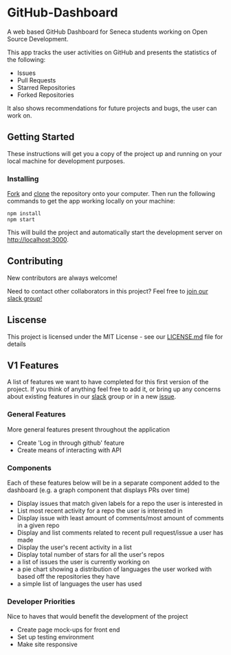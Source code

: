 # GitHub-Dashboard
A web based GitHub Dashboard for Seneca students working on Open Source Development.

This app tracks the user activities on GitHub and presents the statistics of the following:

- Issues
- Pull Requests
- Starred Repositories
- Forked Repositories

It also shows recommendations for future projects and bugs, the user can work on.

## Getting Started
These instructions will get you a copy of the project up and running on your local machine for development purposes.

### Installing

[Fork](https://help.github.com/articles/fork-a-repo/) and [clone](https://help.github.com/articles/cloning-a-repository/) the repository onto your computer.
Then run the following commands to get the app working locally on your machine:

```
npm install
npm start
```

This will build the project and automatically start the development server on [http://localhost:3000](http://localhost:3000).

## Contributing

New contributors are always welcome!

Need to contact other collaborators in this project? Feel free to [join our slack group!](https://join.slack.com/t/githubdashboard/shared_invite/enQtNDcxMTM5OTMyNjExLWFmYTE1NTFiMzkyMzU0ZmRjMjI0YjI1OTVkMDk0MTUyZmJlMjM2NGUzODQ1YjZmZDVkMzkxYzgzYjM1MjI1ZGI) 

## Liscense

This project is licensed under the MIT License - see our [LICENSE.md](https://github.com/deepanjali19/GitHub-Dashboard/blob/master/LICENSE) file for details

## V1 Features
A list of features we want to have completed for this first version of the project. If you think of anything feel free to add it, or bring up any concerns about existing features in our [slack](https://githubdashboard.slack.com) group or in a new [issue](https://github.com/deepanjali19/GitHub-Dashboard/issues/new).

### General Features
More general features present throughout the application

- Create 'Log in through github' feature
- Create means of interacting with API

### Components 
Each of these features below will be in a separate component added to the dashboard (e.g. a graph component that displays PRs over time)

- Display issues that match given labels for a repo the user is interested in 
- List most recent activity for a repo the user is interested in
- Display issue with least amount of comments/most amount of comments in a given repo
- Display and list comments related to recent pull request/issue a user has made
- Display the user's recent activity in a list
- Display total number of stars for all the user's repos
- a list of issues the user is currently working on
- a pie chart showing a distribution of languages the user worked with based off the repositories they have
- a simple list of languages the user has used

### Developer Priorities
Nice to haves that would benefit the development of the project

- Create page mock-ups for front end
- Set up testing environment
- Make site responsive
